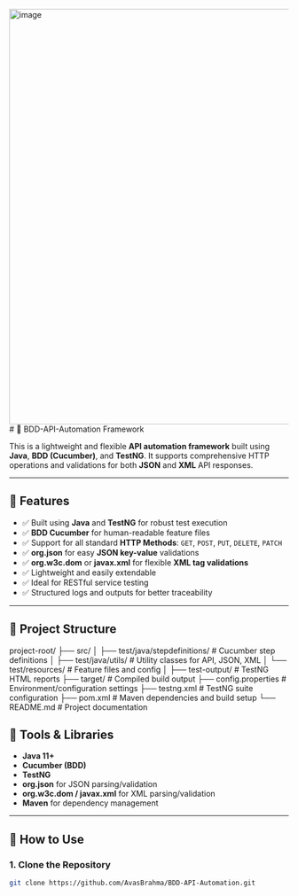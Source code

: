 <img width="1906" height="750" alt="image" src="https://github.com/user-attachments/assets/462c0fc8-cd17-4dcf-81cc-65af88db89e0" /># 🧪 BDD-API-Automation Framework

This is a lightweight and flexible **API automation framework** built using **Java**, **BDD (Cucumber)**, and **TestNG**. It supports comprehensive HTTP operations and validations for both **JSON** and **XML** API responses.

---

## 🚀 Features

- ✅ Built using **Java** and **TestNG** for robust test execution
- ✅ **BDD Cucumber** for human-readable feature files
- ✅ Support for all standard **HTTP Methods**: `GET`, `POST`, `PUT`, `DELETE`, `PATCH`
- ✅ **org.json** for easy **JSON key-value** validations
- ✅ **org.w3c.dom** or **javax.xml** for flexible **XML tag validations**
- ✅ Lightweight and easily extendable
- ✅ Ideal for RESTful service testing
- ✅ Structured logs and outputs for better traceability

---

## 📁 Project Structure
project-root/
├── src/
│ ├── test/java/stepdefinitions/ # Cucumber step definitions
│ ├── test/java/utils/ # Utility classes for API, JSON, XML
│ └── test/resources/ # Feature files and config
│
├── test-output/ # TestNG HTML reports
├── target/ # Compiled build output
├── config.properties # Environment/configuration settings
├── testng.xml # TestNG suite configuration
├── pom.xml # Maven dependencies and build setup
└── README.md # Project documentation

## 🧰 Tools & Libraries

- **Java 11+**
- **Cucumber (BDD)**
- **TestNG**
- **org.json** for JSON parsing/validation
- **org.w3c.dom / javax.xml** for XML parsing/validation
- **Maven** for dependency management

---

## 🔧 How to Use

### 1. Clone the Repository
```bash
git clone https://github.com/AvasBrahma/BDD-API-Automation.git
